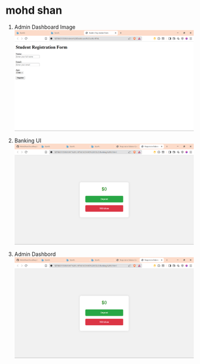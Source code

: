 # mohd shan 

1) Admin Dashboard Image 
![alt text](<UNIT 1/HTML AND CSS/1/image.png>)




2) Banking UI 
![alt text](<UNIT 1/HTML AND CSS/2/image.png>)

3) Admin Dashbord
![alt text](image.png)

